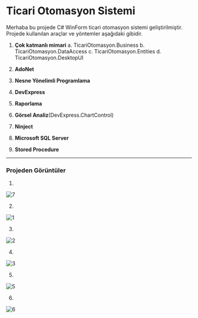 # Ticari Otomasyon Sistemi
Merhaba bu projede C# WinForm ticari otomasyon sistemi geliştirilmiştir. Projede kullanılan araçlar ve yöntemler aşağıdaki gibidir.

 1. **Çok katmanlı mimari**
		     a. TicariOtomasyon.Business
			 b. TicariOtomasyon.DataAccess
			 c. TicariOtomasyon.Entities
			 d. TicariOtomasyon.DesktopUI

 2. **AdoNet**
 3. **Nesne Yönelimli Programlama**
 4. **DevExpress**
 5. **Raporlama**
 6. **Görsel Analiz**(DevExpress.ChartControl)
 7. **Ninject**
 8. **Microsoft SQL Server**
 9. **Stored Procedure**
 <hr>
 
 ### Projeden Görüntüler
   1.
   ![7](https://user-images.githubusercontent.com/77530565/106792615-678eab80-6667-11eb-9ff1-df47c3ba4c2c.png)

 2.
 ![1](https://user-images.githubusercontent.com/77530565/106792622-68bfd880-6667-11eb-9a68-6e5bfc143251.png)

3.
![2](https://user-images.githubusercontent.com/77530565/106792624-69f10580-6667-11eb-97fc-f3402840705f.png)

4.
![3](https://user-images.githubusercontent.com/77530565/106792626-6a899c00-6667-11eb-92bc-d86ca5e30d09.png)

5.
![5](https://user-images.githubusercontent.com/77530565/106792628-6b223280-6667-11eb-993a-0c56dff5a6f7.png)

6.
![6](https://user-images.githubusercontent.com/77530565/106792632-6c535f80-6667-11eb-9f80-8a8d13fba5a5.png)

